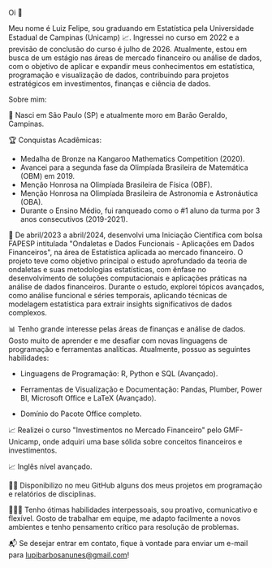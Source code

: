 Oi 👋

Meu nome é Luiz Felipe, sou graduando em Estatística pela Universidade Estadual de Campinas (Unicamp) 📈. Ingressei no curso em 2022 e a previsão de conclusão do curso é julho de 2026. Atualmente, estou em busca de um estágio nas áreas de mercado financeiro ou análise de dados, com o objetivo de aplicar e expandir meus conhecimentos em estatística, programação e visualização de dados, contribuindo para projetos estratégicos em investimentos, finanças e ciência de dados.

Sobre mim:

🚩 Nasci em São Paulo (SP) e atualmente moro em Barão Geraldo, Campinas.

🏆 Conquistas Acadêmicas:

- Medalha de Bronze na Kangaroo Mathematics Competition (2020).
- Avancei para a segunda fase da Olimpíada Brasileira de Matemática (OBM) em 2019.
- Menção Honrosa na Olimpíada Brasileira de Física (OBF).
- Menção Honrosa na Olimpíada Brasileira de Astronomia e Astronáutica (OBA).
- Durante o Ensino Médio, fui ranqueado como o #1 aluno da turma por 3 anos consecutivos (2019-2021).

🌳 De abril/2023 a abril/2024, desenvolvi uma Iniciação Científica com bolsa FAPESP intitulada "Ondaletas e Dados Funcionais - Aplicações em Dados Financeiros", na área de Estatística aplicada ao mercado financeiro. O projeto teve como objetivo principal o estudo aprofundado da teoria de ondaletas e suas metodologias estatísticas, com ênfase no desenvolvimento de soluções computacionais e aplicações práticas na análise de dados financeiros. Durante o estudo, explorei tópicos avançados, como análise funcional e séries temporais, aplicando técnicas de modelagem estatística para extrair insights significativos de dados complexos.

📊 Tenho grande interesse pelas áreas de finanças e análise de dados. Gosto muito de aprender e me desafiar com novas linguagens de programação e ferramentas analíticas. Atualmente, possuo as seguintes habilidades:

- Linguagens de Programação: R, Python e SQL (Avançado).

- Ferramentas de Visualização e Documentação: Pandas, Plumber, Power BI, Microsoft Office e LaTeX (Avançado).

- Domínio do Pacote Office completo.

📈 Realizei o curso "Investimentos no Mercado Financeiro" pelo GMF-Unicamp, onde adquiri uma base sólida sobre conceitos financeiros e investimentos.

📈 Inglês nível avançado.

🧑‍💻 Disponibilizo no meu GitHub alguns dos meus projetos em programação e relatórios de disciplinas.

🧑‍🤝‍🧑 Tenho ótimas habilidades interpessoais, sou proativo, comunicativo e flexível. Gosto de trabalhar em equipe, me adapto facilmente a novos ambientes e tenho pensamento crítico para resolução de problemas.

📬 Se desejar entrar em contato, fique à vontade para enviar um e-mail para lupibarbosanunes@gmail.com!
